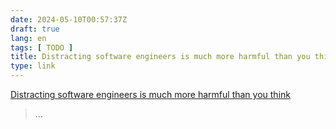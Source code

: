 ```yaml
---
date: 2024-05-10T00:57:37Z
draft: true
lang: en
tags: [ TODO ]
title: Distracting software engineers is much more harmful than you think
type: link
---
```


[Distracting software engineers is much more harmful than you think](https://zaidesanton.substack.com/p/the-biggest-problem-in-todays-work)

> …

